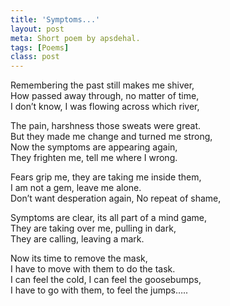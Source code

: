 ```yaml
---
title: 'Symptoms...'
layout: post
meta: Short poem by apsdehal.
tags: [Poems]
class: post
---
```

Remembering the past still makes me shiver,<br/>
How passed away through, no matter of time,<br/>
I don’t know, I was flowing across which river,

The pain, harshness those sweats were great.<br/>
But they made me change and turned me strong,<br/>
Now the symptoms are appearing again,<br/>
They frighten me, tell me where I wrong.

Fears grip me, they are taking me inside them,<br/>
I am not a gem, leave me alone.<br/>
Don’t want desperation again, No repeat of shame,

Symptoms are clear, its all part of a mind game,<br/>
They are taking over me, pulling in dark,<br/>
They are calling, leaving a mark.

Now its time to remove the mask,<br/>
I have to move with them to do the task.<br/>
I can feel the cold, I can feel the goosebumps,<br/>
I have to go with them, to feel the jumps…..